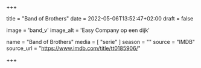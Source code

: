 +++

title = "Band of Brothers"
date = 2022-05-06T13:52:47+02:00 
draft = false

image = 'band_v'
image_alt = 'Easy Company op een dijk'

name = "Band of Brothers"
media = [ "serie" ] 
season = ""
source = "IMDB"
source_url = "https://www.imdb.com/title/tt0185906/"

+++
